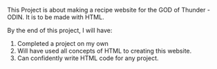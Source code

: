 This Project is about making a recipe website for the GOD of Thunder - ODIN. 
It is to be made with HTML. 

By the end of this project, I will have:
1. Completed a project on my own
2. Will have used all concepts of HTML to creating this website.
3. Can confidently write HTML code for any project.
